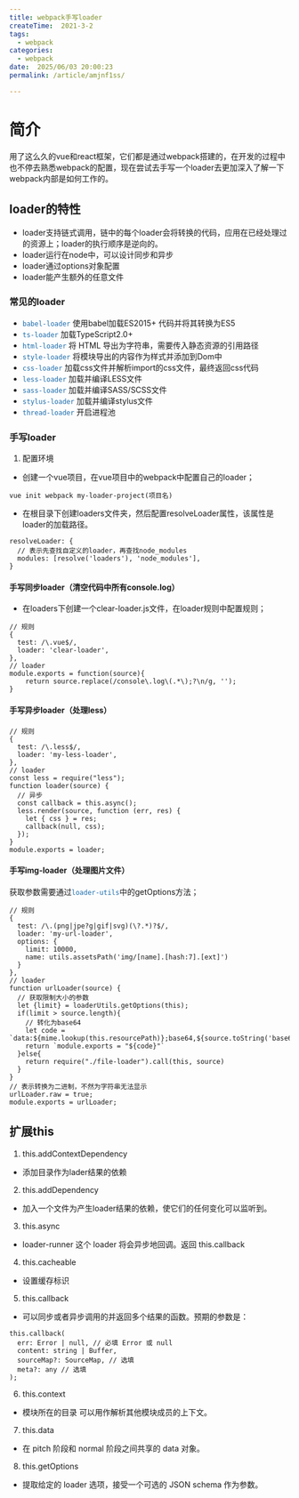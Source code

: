 ```yaml
---
title: webpack手写loader
createTime:  2021-3-2
tags:
  - webpack
categories:
  - webpack
date:  2025/06/03 20:00:23
permalink: /article/amjnf1ss/

---
```


# 简介
用了这么久的vue和react框架，它们都是通过webpack搭建的，在开发的过程中也不停去熟悉webpack的配置，现在尝试去手写一个loader去更加深入了解一下webpack内部是如何工作的。

## loader的特性
+ loader支持链式调用，链中的每个loader会将转换的代码，应用在已经处理过的资源上；loader的执行顺序是逆向的。
+ loader运行在node中，可以设计同步和异步
+ loader通过options对象配置
+ loader能产生额外的任意文件

### 常见的loader
+ <code style="color: #1a6bac">babel-loader</code>  使用babel加载ES2015+ 代码并将其转换为ES5
+ <code style="color: #1a6bac">ts-loader</code>  加载TypeScript2.0+
+ <code style="color: #1a6bac">html-loader</code>  将 HTML 导出为字符串，需要传入静态资源的引用路径
+ <code style="color: #1a6bac">style-loader</code>  将模块导出的内容作为样式并添加到Dom中
+ <code style="color: #1a6bac">css-loader</code>  加载css文件并解析import的css文件，最终返回css代码
+ <code style="color: #1a6bac">less-loader</code>  加载并编译LESS文件
+ <code style="color: #1a6bac">sass-loader</code>  加载并编译SASS/SCSS文件
+ <code style="color: #1a6bac">stylus-loader</code>  加载并编译stylus文件
+ <code style="color: #1a6bac">thread-loader</code>  开启进程池

### 手写loader
1. 配置环境
  + 创建一个vue项目，在vue项目中的webpack中配置自己的loader；
  ```
  vue init webpack my-loader-project(项目名)
  ```
  + 在根目录下创建loaders文件夹，然后配置resolveLoader属性，该属性是loader的加载路径。
  ```
  resolveLoader: {
    // 表示先查找自定义的loader，再查找node_modules
    modules: [resolve('loaders'), 'node_modules'],
  }
  ```
#### 手写同步loader（清空代码中所有console.log）
  + 在loaders下创建一个clear-loader.js文件，在loader规则中配置规则；
```
// 规则
{
  test: /\.vue$/,
  loader: 'clear-loader',
},
// loader
module.exports = function(source){
    return source.replace(/console\.log\(.*\);?\n/g, '');
}
```
#### 手写异步loader（处理less）
```
// 规则
{
  test: /\.less$/,
  loader: 'my-less-loader',
},
// loader
const less = require("less");
function loader(source) {
  // 异步
  const callback = this.async();
  less.render(source, function (err, res) {
    let { css } = res;
    callback(null, css);
  });
}
module.exports = loader;
```
#### 手写img-loader（处理图片文件）
获取参数需要通过<code style="color: #1a6bac">loader-utils</code>中的getOptions方法；
```
// 规则
{
  test: /\.(png|jpe?g|gif|svg)(\?.*)?$/,
  loader: 'my-url-loader',
  options: {
    limit: 10000,
    name: utils.assetsPath('img/[name].[hash:7].[ext]')
  }
},
// loader
function urlLoader(source) {
  // 获取限制大小的参数
  let {limit} = loaderUtils.getOptions(this);
  if(limit > source.length){
    // 转化为base64
    let code = `data:${mime.lookup(this.resourcePath)};base64,${source.toString('base64')}`
    return `module.exports = "${code}"`
  }else{
    return require("./file-loader").call(this, source)
  }
}
// 表示转换为二进制，不然为字符串无法显示
urlLoader.raw = true;
module.exports = urlLoader;
```

## 扩展this
1. this.addContextDependency
  - 添加目录作为lader结果的依赖
2. this.addDependency
  - 加入一个文件为产生loader结果的依赖，使它们的任何变化可以监听到。
3. this.async
  - loader-runner 这个 loader 将会异步地回调。返回 this.callback
4. this.cacheable
  - 设置缓存标识
5. this.callback
  - 可以同步或者异步调用的并返回多个结果的函数。预期的参数是：
  ```
  this.callback(
    err: Error | null, // 必填 Error 或 null
    content: string | Buffer,  
    sourceMap?: SourceMap, // 选填
    meta?: any // 选填
  );
  ```
6. this.context
  - 模块所在的目录 可以用作解析其他模块成员的上下文。
7. this.data
  - 在 pitch 阶段和 normal 阶段之间共享的 data 对象。
8. this.getOptions
  - 提取给定的 loader 选项，接受一个可选的 JSON schema 作为参数。